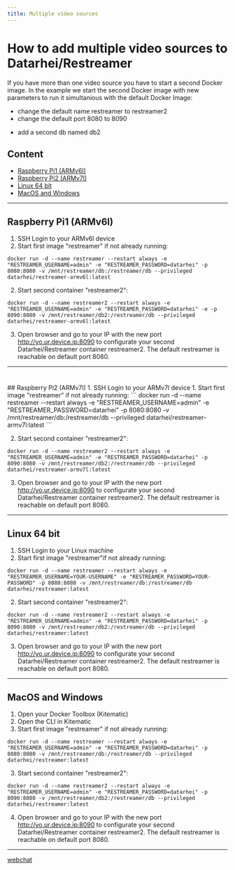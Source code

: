 ```yaml
---
title: Multiple video sources
---
```

# How to add multiple video sources to Datarhei/Restreamer

If you have more than one video source you have to start a second Docker image. 
In the example we start the second Docker image with new parameters to run it simultanious with the default Docker Image:  
* change the default name restreamer to restreamer2   
* change the default port 8080 to 8090  
- add a second db named db2  

## Content

* [Raspberry Pi1 (ARMv6l)](#raspberry-pi1-(armv6l))    
* [Raspberry Pi2 (ARMv7l)](#armv7l)    
* [Linux 64 bit](#linux-64-bit)    
* [MacOS and Windows](#macos-and-windows)    

---

## Raspberry Pi1 (ARMv6l)  

1. SSH Login to your ARMv6l device
1. Start first image "restreamer" if not already running:  
```
docker run -d --name restreamer --restart always -e "RESTREAMER_USERNAME=admin" -e "RESTREAMER_PASSWORD=datarhei" -p 8080:8080 -v /mnt/restreamer/db:/restreamer/db --privileged datarhei/restreamer-armv6l:latest
```
2. Start second container "restreamer2":  
```
docker run -d --name restreamer2 --restart always -e "RESTREAMER_USERNAME=admin" -e "RESTREAMER_PASSWORD=datarhei" -e -p 8090:8080 -v /mnt/restreamer/db2:/restreamer/db --privileged datarhei/restreamer-armv6l:latest
```
3. Open browser and go to your IP with the new port http://yo.ur.device.ip:8090 to configurate your second Datarhei/Restreamer container restreamer2. The default restreamer is reachable on default port 8080.

---
<h1 id="armv7l"></h1>
## Raspberry Pi2 (ARMv7l)    
1. SSH Login to your ARMv7l device
1. Start first image "restreamer" if not already running:  
```
docker run -d --name restreamer --restart always -e "RESTREAMER_USERNAME=admin" -e "RESTREAMER_PASSWORD=datarhei" -p 8080:8080 -v /mnt/restreamer/db:/restreamer/db --privileged datarhei/restreamer-armv7l:latest
```

2. Start second container "restreamer2":  
```
docker run -d --name restreamer2 --restart always -e "RESTREAMER_USERNAME=admin" -e "RESTREAMER_PASSWORD=datarhei" -p 8090:8080 -v /mnt/restreamer/db2:/restreamer/db --privileged datarhei/restreamer-armv7l:latest
```

3. Open browser and go to your IP with the new port http://yo.ur.device.ip:8090 to configurate your second Datarhei/Restreamer container restreamer2. The default restreamer is reachable on default port 8080.

---
## Linux 64 bit
1. SSH Login to your Linux machine 
1. Start first image "restreamer"if not already running:  
```
docker run -d --name restreamer --restart always -e "RESTREAMER_USERNAME=YOUR-USERNAME" -e "RESTREAMER_PASSWORD=YOUR-PASSWORD" -p 8080:8080 -v /mnt/restreamer/db:/restreamer/db datarhei/restreamer:latest
```

2. Start second container "restreamer2":  
```
docker run -d --name restreamer2 --restart always -e "RESTREAMER_USERNAME=admin" -e "RESTREAMER_PASSWORD=datarhei" -p 8090:8080 -v /mnt/restreamer/db2:/restreamer/db --privileged datarhei/restreamer:latest
```

3. Open browser and go to your IP with the new port http://yo.ur.device.ip:8090 to configurate your second Datarhei/Restreamer container restreamer2. The default restreamer is reachable on default port 8080.

---
## MacOS and Windows 
1. Open your Docker Toolbox (Kitematic)
2. Open the CLI in Kitematic
2. Start first image "restreamer" if not already running:  
```
docker run -d --name restreamer --restart always -e "RESTREAMER_USERNAME=admin" -e "RESTREAMER_PASSWORD=datarhei" -p 8080:8080 -v /mnt/restreamer/db:/restreamer/db --privileged datarhei/restreamer:latest
```

3. Start second container "restreamer2":  
```
docker run -d --name restreamer2 --restart always -e "RESTREAMER_USERNAME=admin" -e "RESTREAMER_PASSWORD=datarhei" -p 8090:8080 -v /mnt/restreamer/db2:/restreamer/db --privileged datarhei/restreamer:latest
```

4. Open browser and go to your IP with the new port http://yo.ur.device.ip:8090 to configurate your second Datarhei/Restreamer container restreamer2. The default restreamer is reachable on default port 8080.

---
<a target= "_blank" href="https://webchat.freenode.net/?channels=datarhei">webchat</a>